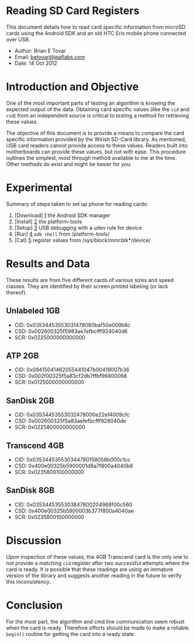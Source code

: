 Reading SD Card Registers
===============================================================================

This document details how to read card specific information from microSD cards
 using the Android SDK and an old HTC Eris mobile phone connected over USB.

* Author: Brian E Tovar
* Email:  betovar@leaflabs.com
* Date:   14 Oct 2012


Introduction and Objective
===============================================================================

One of the most important parts of testing an algorithm is knowing the expected
 output of the data. Obtaining card specific values (like the `cid` and `csd`) 
 from an independent source is critical to testing a method for retrieving 
 these values. 

The objective of this document is to provide a means to compare the card 
 specific information provided by the Wirish SD-Card library. As mentioned, 
 USB card readers cannot provide access to these values. Readers built into 
 motherboards can provide these values, but not with ease. This procedure 
 outlines the simplest, most through method available to me at the time. Other 
 methods do exist and might be easier for you.


Experimental
===============================================================================

Summary of steps taken to set up phone for reading cards:

1. [Download] [1] the Android SDK manager 
2. [Install] [2] the platform-tools
3. [Setup] [3] USB debugging with a udev rule for device
4. [Run] [4] `adb shell` from <sdk>/platform-tools/
5. [Cat] [5] register values from /sys/block/mmcblk*/device/

[1]: http://developer.android.com/sdk/index.html
[2]: http://developer.android.com/sdk/installing/adding-packages.html
[3]: http://developer.android.com/tools/device.html#setting-up
[4]: http://developer.android.com/tools/help/adb.html
[5]: http://stackoverflow.com/a/7197463

Results and Data
===============================================================================

These results are from five different cards of various sizes and speed classes.
 They are identified by their screen printed labeling (or lack thereof).

Unlabeled 1GB
-------------

* CID: 0x03534453553031478080baf50e009b8c
* CSD: 0x002600325f5983ae7efbcfff924040d6
* SCR: 0x0225000000000000

ATP 2GB
-------

* CID: 0x09415041462055441047b00419007b36
* CSD: 0x002f00325f5a83cf2db7ffbf96800068
* SCR: 0x0125000000000000

SanDisk 2GB
-----------

* CID: 0x03534453553032478000e22ef4009cfc
* CSD: 0x002600325f5a83aefefbcfff928040de
* SCR: 0x0225800000000000

Transcend 4GB
-------------

* CID: 0x035344535530344780158058b000c1cc
* CSD: 0x400e00325b5900001d8a7f800a4040b8
* SCR: 0x0235800100000000

SanDisk 8GB
-----------

* CID: 0x0353445355303847800204968f00c560
* CSD: 0x400e00325b5900003b377f800a4040ae
* SCR: 0x0235800100000000


Discussion
===============================================================================

Upon inspection of these values, the 4GB Transcend card is the only one to not
 provide a matching `cid` register after two successful attempts where the 
 card is ready. It is possible that these readings are using an immature 
 version of the library and suggests another reading in the future to verify 
 this inconsistency.


Conclusion
===============================================================================

For the most part, the algorithm and cmd line communication seem robust when 
 the card is ready. Therefore efforts should be made to make a reliable 
 `begin()` routine for getting the card into a ready state.